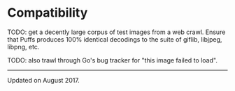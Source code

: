# Compatibility

TODO: get a decently large corpus of test images from a web crawl. Ensure that
Puffs produces 100% identical decodings to the suite of giflib, libjpeg,
libpng, etc.

TODO: also trawl through Go's bug tracker for "this image failed to load".


---

Updated on August 2017.

